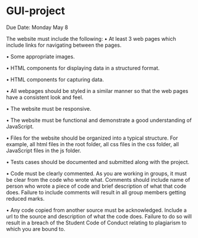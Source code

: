 # GUI-project

Due Date: Monday May 8

The website must include the following:
•	At least 3 web pages which include links for navigating between the pages.

•	Some appropriate images.

•	HTML components for displaying data in a structured format. 

•	HTML components for capturing data.

•	All webpages should be styled in a similar manner so that the web pages have a consistent look and feel.

•	The website must be responsive.

•	The website must be functional and demonstrate a good understanding of JavaScript.

•	Files for the website should be organized into a typical structure. For example, all html files in the root folder, all css files in the css folder, all JavaScript files in the js folder.

•	Tests cases should be documented and submitted along with the project.

•	Code must be clearly commented. As you are working in groups, it must be clear from the code who wrote what. Comments should include name of person who wrote a piece of code and brief description of what that code does. Failure to include comments will result in all group members getting reduced marks.

•	Any code copied from another source must be acknowledged. Include a url to the source and description of what the code does. Failure to do so will result in a breach of the Student Code of Conduct relating to plagiarism to which you are bound to.
